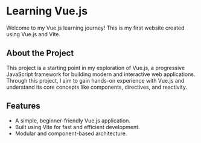 # Learning Vue.js

Welcome to my Vue.js learning journey! This is my first website created using Vue.js and Vite.

## About the Project

This project is a starting point in my exploration of Vue.js, a progressive JavaScript framework for building modern and interactive web applications. Through this project, I aim to gain hands-on experience with Vue.js and understand its core concepts like components, directives, and reactivity.

## Features

- A simple, beginner-friendly Vue.js application.
- Built using Vite for fast and efficient development.
- Modular and component-based architecture.

